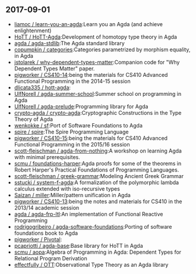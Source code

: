 ## 2017-09-01

* [liamoc / learn-you-an-agda](https://github.com/liamoc/learn-you-an-agda):Learn you an Agda (and achieve enlightenment)
* [HoTT / HoTT-Agda](https://github.com/HoTT/HoTT-Agda):Development of homotopy type theory in Agda
* [agda / agda-stdlib](https://github.com/agda/agda-stdlib):The Agda standard library
* [copumpkin / categories](https://github.com/copumpkin/categories):Categories parametrized by morphism equality, in Agda
* [jstolarek / why-dependent-types-matter](https://github.com/jstolarek/why-dependent-types-matter):Companion code for "Why Dependent Types Matter" paper.
* [pigworker / CS410-14](https://github.com/pigworker/CS410-14):being the materials for CS410 Advanced Functional Programming in the 2014-15 session
* [dlicata335 / hott-agda](https://github.com/dlicata335/hott-agda):
* [UlfNorell / agda-summer-school](https://github.com/UlfNorell/agda-summer-school):Summer school on programming in Agda
* [UlfNorell / agda-prelude](https://github.com/UlfNorell/agda-prelude):Programming library for Agda
* [crypto-agda / crypto-agda](https://github.com/crypto-agda/crypto-agda):Cryptographic Constructions in the Type Theory of Agda
* [wenkokke / sf](https://github.com/wenkokke/sf):Port of Software Foundations to Agda
* [spire / spire](https://github.com/spire/spire):The Spire Programming Language
* [pigworker / CS410-15](https://github.com/pigworker/CS410-15):being the materials for CS410 Advanced Functional Programming in the 2015/16 session
* [scott-fleischman / agda-from-nothing](https://github.com/scott-fleischman/agda-from-nothing):A workshop on learning Agda with minimal prerequisites.
* [scmu / foundations-harper](https://github.com/scmu/foundations-harper):Agda proofs for some of the theorems in Robert Harper's Practical Foundations of Programming Languages.
* [scott-fleischman / greek-grammar](https://github.com/scott-fleischman/greek-grammar):Modeling Ancient Greek Grammar
* [sstucki / system-f-agda](https://github.com/sstucki/system-f-agda):A formalization of the polymorphic lambda calculus extended with iso-recursive types
* [Saizan / miller](https://github.com/Saizan/miller):Miller/pattern unification in Agda
* [pigworker / CS410-13](https://github.com/pigworker/CS410-13):being the notes and materials for CS410 in the 2013/14 academic session
* [agda / agda-frp-ltl](https://github.com/agda/agda-frp-ltl):An implementation of Functional Reactive Programming
* [rodrigogribeiro / agda-software-foundations](https://github.com/rodrigogribeiro/agda-software-foundations):Porting of software foundations book to Agda
* [pigworker / Pivotal](https://github.com/pigworker/Pivotal):
* [pcapriotti / agda-base](https://github.com/pcapriotti/agda-base):Base library for HoTT in Agda
* [scmu / aopa](https://github.com/scmu/aopa):Algebra of Programming in Agda: Dependent Types for Relational Program Derivation
* [effectfully / OTT](https://github.com/effectfully/OTT):Observational Type Theory as an Agda library
